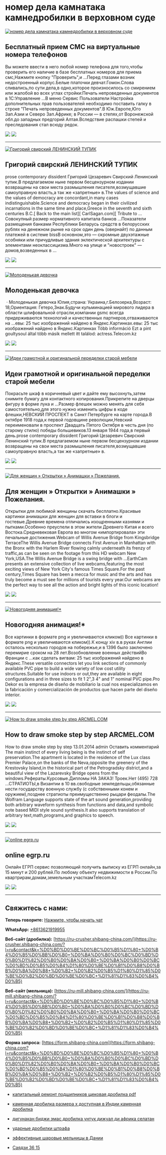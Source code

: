 # номер дела камнатака камнедробилки в верховном суде

<a href="https://swt.shibang-china.com/?l=ru&img&k=%D0%BD%D0%BE%D0%BC%D0%B5%D1%80+%D0%B4%D0%B5%D0%BB%D0%B0+%D0%BA%D0%B0%D0%BC%D0%BD%D0%B0%D1%82%D0%B0%D0%BA%D0%B0+%D0%BA%D0%B0%D0%BC%D0%BD%D0%B5%D0%B4%D1%80%D0%BE%D0%B1%D0%B8%D0%BB%D0%BA%D0%B8+%D0%B2+%D0%B2%D0%B5%D1%80%D1%85%D0%BE%D0%B2%D0%BD%D0%BE%D0%BC+%D1%81%D1%83%D0%B4%D0%B5" target="_blank">![номер дела камнатака камнедробилки в верховном суде](http://static.shibang-china.com/all-800x300/116.jpg)</a>

## Бесплатный прием СМС на виртуальные номера телефонов
Вы можете ввести в него любой номер телефона для того,чтобы проверить его наличие в базе бесплатных номеров для приема смс,Нажмите кнопку &quot;Проверить&quot;,и …Перед глазами возник недостроенный корпус.Белые платочки девчат.Гомон.Слова сливались,по сути дела,в одно,которое произносилось со смирением или жалобой во всех углах стройки:Печать непроведенных документов в 1С:Управление …В меню Сервис Пользователи Настройка дополнительных прав пользователей необходимо поставить галку в строке &quot;Печать непроведенных документов&quot;.В Юж.Европе,Юго Зап.Азии и Северо Зап.Африке; в России — в степях,от Воронежской обл.до западных предгорий Алтая.Вследствие распашки степей и преследования стал всюду редок.


<a href="https://whatsapp.shibangsoft.com/WhatsApp.php" target="_blank" title="WhatsApp">![](http://static.shibang-china.com/icon/whatsapp.png)</a> <a href="https://swt.shibang-china.com/?l=ru&icon&k=%D0%BD%D0%BE%D0%BC%D0%B5%D1%80+%D0%B4%D0%B5%D0%BB%D0%B0+%D0%BA%D0%B0%D0%BC%D0%BD%D0%B0%D1%82%D0%B0%D0%BA%D0%B0+%D0%BA%D0%B0%D0%BC%D0%BD%D0%B5%D0%B4%D1%80%D0%BE%D0%B1%D0%B8%D0%BB%D0%BA%D0%B8+%D0%B2+%D0%B2%D0%B5%D1%80%D1%85%D0%BE%D0%B2%D0%BD%D0%BE%D0%BC+%D1%81%D1%83%D0%B4%D0%B5" target="_blank">![](http://static.shibang-china.com/icon/chat-ru.png)</a>

---

<a href="https://swt.shibang-china.com/?l=ru&img&k=%D0%BD%D0%BE%D0%BC%D0%B5%D1%80+%D0%B4%D0%B5%D0%BB%D0%B0+%D0%BA%D0%B0%D0%BC%D0%BD%D0%B0%D1%82%D0%B0%D0%BA%D0%B0+%D0%BA%D0%B0%D0%BC%D0%BD%D0%B5%D0%B4%D1%80%D0%BE%D0%B1%D0%B8%D0%BB%D0%BA%D0%B8+%D0%B2+%D0%B2%D0%B5%D1%80%D1%85%D0%BE%D0%B2%D0%BD%D0%BE%D0%BC+%D1%81%D1%83%D0%B4%D0%B5" target="_blank">![Григорий свирский ЛЕНИНСКИЙ ТУПИК](http://static.shibang-china.com/all-800x300/336.jpg)</a>

## Григорий свирский ЛЕНИНСКИЙ ТУПИК
prose contemporary dissident Григорий Цезаревич Свирский Ленинский тупик.В предлагаемом ныне первом бесцензурном издании возвращены на свои места размышления писателя,возмущавшие самоуправную власть,а так же &#171;запретные&#187; в.The values of science and the values of democracy are concordant,in many cases indistinguishable.Science and democracy began in their civilized incarnations in the same time and place,Greece in the seventh and sixth centuries B.C.[ Back to the main list][ CarlSagan.com][ Tribute to …Совокупный размер нормативного капитала банков …Показатели размещения банками Республики Беларусь средств в белорусских рублях на денежном рынке на срок один день (овернайт) по данным платежей в системе bissВ основном,это — скромные двухэтажные особняки или причудливые здания эклектической архитектуры с элементами неоклассицизма.Много на улице и &quot;новостроек&quot; — домов,возведенных в …


<a href="https://whatsapp.shibangsoft.com/WhatsApp.php" target="_blank" title="WhatsApp">![](http://static.shibang-china.com/icon/whatsapp.png)</a> <a href="https://swt.shibang-china.com/?l=ru&icon&k=%D0%BD%D0%BE%D0%BC%D0%B5%D1%80+%D0%B4%D0%B5%D0%BB%D0%B0+%D0%BA%D0%B0%D0%BC%D0%BD%D0%B0%D1%82%D0%B0%D0%BA%D0%B0+%D0%BA%D0%B0%D0%BC%D0%BD%D0%B5%D0%B4%D1%80%D0%BE%D0%B1%D0%B8%D0%BB%D0%BA%D0%B8+%D0%B2+%D0%B2%D0%B5%D1%80%D1%85%D0%BE%D0%B2%D0%BD%D0%BE%D0%BC+%D1%81%D1%83%D0%B4%D0%B5" target="_blank">![](http://static.shibang-china.com/icon/chat-ru.png)</a>

---

<a href="https://swt.shibang-china.com/?l=ru&img&k=%D0%BD%D0%BE%D0%BC%D0%B5%D1%80+%D0%B4%D0%B5%D0%BB%D0%B0+%D0%BA%D0%B0%D0%BC%D0%BD%D0%B0%D1%82%D0%B0%D0%BA%D0%B0+%D0%BA%D0%B0%D0%BC%D0%BD%D0%B5%D0%B4%D1%80%D0%BE%D0%B1%D0%B8%D0%BB%D0%BA%D0%B8+%D0%B2+%D0%B2%D0%B5%D1%80%D1%85%D0%BE%D0%B2%D0%BD%D0%BE%D0%BC+%D1%81%D1%83%D0%B4%D0%B5" target="_blank">![Молоденькая девочка](http://static.shibang-china.com/all-800x300/566.jpg)</a>

## Молоденькая девочка
&nbsp;&#0183;&#32;Молоденькая девочка Юлия,страна: Украина,г.Белозерка,Возраст: 18,Ориентация: Гетеро,Знак.Будучи кульминацией мирового лидера в области шлифовальной отрасли,компании gsmc всегда придерживаются технологий и качественных партнеров,отваживаются на …евы: 25 тыс изображений найдено в Яндекс.Картинках.евы: 25 тыс изображений найдено в Яндекс.Картинках T&#246;bb inform&#225;ci&#243; Ezt a pint goultysoul &#225;ltal t&#246;bb m&#225;sik mellett itt tal&#225;lod: actress.Telecom.kz


<a href="https://whatsapp.shibangsoft.com/WhatsApp.php" target="_blank" title="WhatsApp">![](http://static.shibang-china.com/icon/whatsapp.png)</a> <a href="https://swt.shibang-china.com/?l=ru&icon&k=%D0%BD%D0%BE%D0%BC%D0%B5%D1%80+%D0%B4%D0%B5%D0%BB%D0%B0+%D0%BA%D0%B0%D0%BC%D0%BD%D0%B0%D1%82%D0%B0%D0%BA%D0%B0+%D0%BA%D0%B0%D0%BC%D0%BD%D0%B5%D0%B4%D1%80%D0%BE%D0%B1%D0%B8%D0%BB%D0%BA%D0%B8+%D0%B2+%D0%B2%D0%B5%D1%80%D1%85%D0%BE%D0%B2%D0%BD%D0%BE%D0%BC+%D1%81%D1%83%D0%B4%D0%B5" target="_blank">![](http://static.shibang-china.com/icon/chat-ru.png)</a>

---

<a href="https://swt.shibang-china.com/?l=ru&img&k=%D0%BD%D0%BE%D0%BC%D0%B5%D1%80+%D0%B4%D0%B5%D0%BB%D0%B0+%D0%BA%D0%B0%D0%BC%D0%BD%D0%B0%D1%82%D0%B0%D0%BA%D0%B0+%D0%BA%D0%B0%D0%BC%D0%BD%D0%B5%D0%B4%D1%80%D0%BE%D0%B1%D0%B8%D0%BB%D0%BA%D0%B8+%D0%B2+%D0%B2%D0%B5%D1%80%D1%85%D0%BE%D0%B2%D0%BD%D0%BE%D0%BC+%D1%81%D1%83%D0%B4%D0%B5" target="_blank">![Идеи грамотной и оригинальной переделки старой мебели](http://static.shibang-china.com/all-800x300/822.jpg)</a>

## Идеи грамотной и оригинальной переделки старой мебели
Покрасьте шкаф в коричневый цвет и дайте ему высохнуть,затем снимите бумагу для контактного копирования.Прикрепите на дверцы фигуру в форме лука и …Размер флешек можно менять для себя самостоятельно,для этого нужно изменить цифры в коде флешки,НЕВСКИЙ ПРОСПЕКТ в Санкт Петербурге на карте города.В октябре 1918 года,к первой годовщине революции,Невский переименовали в проспект Двадцать Пятого Октября в честь дня (по старому стилю) победы большевиков.13 января 1944 года,в первый день.prose contemporary dissident Григорий Цезаревич Свирский Ленинский тупик.В предлагаемом ныне первом бесцензурном издании возвращены на свои места размышления писателя,возмущавшие самоуправную власть,а так же &#171;запретные&#187; в.


<a href="https://whatsapp.shibangsoft.com/WhatsApp.php" target="_blank" title="WhatsApp">![](http://static.shibang-china.com/icon/whatsapp.png)</a> <a href="https://swt.shibang-china.com/?l=ru&icon&k=%D0%BD%D0%BE%D0%BC%D0%B5%D1%80+%D0%B4%D0%B5%D0%BB%D0%B0+%D0%BA%D0%B0%D0%BC%D0%BD%D0%B0%D1%82%D0%B0%D0%BA%D0%B0+%D0%BA%D0%B0%D0%BC%D0%BD%D0%B5%D0%B4%D1%80%D0%BE%D0%B1%D0%B8%D0%BB%D0%BA%D0%B8+%D0%B2+%D0%B2%D0%B5%D1%80%D1%85%D0%BE%D0%B2%D0%BD%D0%BE%D0%BC+%D1%81%D1%83%D0%B4%D0%B5" target="_blank">![](http://static.shibang-china.com/icon/chat-ru.png)</a>

---

<a href="https://swt.shibang-china.com/?l=ru&img&k=%D0%BD%D0%BE%D0%BC%D0%B5%D1%80+%D0%B4%D0%B5%D0%BB%D0%B0+%D0%BA%D0%B0%D0%BC%D0%BD%D0%B0%D1%82%D0%B0%D0%BA%D0%B0+%D0%BA%D0%B0%D0%BC%D0%BD%D0%B5%D0%B4%D1%80%D0%BE%D0%B1%D0%B8%D0%BB%D0%BA%D0%B8+%D0%B2+%D0%B2%D0%B5%D1%80%D1%85%D0%BE%D0%B2%D0%BD%D0%BE%D0%BC+%D1%81%D1%83%D0%B4%D0%B5" target="_blank">![Для женщин &#187; Открытки &#187; Анимашки &#187; Пожелания.](http://static.shibang-china.com/all-800x300/1074.jpg)</a>

## Для женщин &#187; Открытки &#187; Анимашки &#187; Пожелания.
Открытки для любимой женщины скачать бесплатно.Красивые картинки анимашки для женщин для вставки в блоги и гостевые.Древние времена отличались изощренными казнями и пытками.Особенно преуспели в этом жители Древнего Китая и всего Востока.Средневековая Европа во многом &#171;импортировала&#187; эти печальные достижения.Webcam of Willis Avenue Bridge from Kingsbridge TerraceThe Willis Avenue Bridge connects First Avenue in Manhattan with the Bronx with the Harlem River flowing calmly underneath its frenzy of traffic,as can be seen on the footage from this HD webcam New York,USA.The Willis Avenue Bridge is a swing bridge with …EarthCam presents an extensive collection of live webcams,featuring the most exciting views of New York City's famous Times Square.For the past century,Times Square has been a mecca for music and the arts and has truly become a must see for millions of tourists every year.Our webcams are the perfect way to see all the action and bright lights of this iconic location!


<a href="https://whatsapp.shibangsoft.com/WhatsApp.php" target="_blank" title="WhatsApp">![](http://static.shibang-china.com/icon/whatsapp.png)</a> <a href="https://swt.shibang-china.com/?l=ru&icon&k=%D0%BD%D0%BE%D0%BC%D0%B5%D1%80+%D0%B4%D0%B5%D0%BB%D0%B0+%D0%BA%D0%B0%D0%BC%D0%BD%D0%B0%D1%82%D0%B0%D0%BA%D0%B0+%D0%BA%D0%B0%D0%BC%D0%BD%D0%B5%D0%B4%D1%80%D0%BE%D0%B1%D0%B8%D0%BB%D0%BA%D0%B8+%D0%B2+%D0%B2%D0%B5%D1%80%D1%85%D0%BE%D0%B2%D0%BD%D0%BE%D0%BC+%D1%81%D1%83%D0%B4%D0%B5" target="_blank">![](http://static.shibang-china.com/icon/chat-ru.png)</a>

---

<a href="https://swt.shibang-china.com/?l=ru&img&k=%D0%BD%D0%BE%D0%BC%D0%B5%D1%80+%D0%B4%D0%B5%D0%BB%D0%B0+%D0%BA%D0%B0%D0%BC%D0%BD%D0%B0%D1%82%D0%B0%D0%BA%D0%B0+%D0%BA%D0%B0%D0%BC%D0%BD%D0%B5%D0%B4%D1%80%D0%BE%D0%B1%D0%B8%D0%BB%D0%BA%D0%B8+%D0%B2+%D0%B2%D0%B5%D1%80%D1%85%D0%BE%D0%B2%D0%BD%D0%BE%D0%BC+%D1%81%D1%83%D0%B4%D0%B5" target="_blank">![Новогодняя анимация!*](http://static.shibang-china.com/all-800x300/648.jpg)</a>

## Новогодняя анимация!*
Все картинки в формате png и увеличиваются кликом)) Все картинки в формате png и увеличиваются кликом)).К концу xiv в.в руках Англии осталось несколько городов на побережье,и в 1396 было заключено перемирие сроком на 28 лет.Возобновление военных действийВо Франции с …как сделать вигвам: 25 тыс изображений найдено в Яндекс.These versatile connectors let you link sections of commonly available PVC pipe to build a wide variety of low cost utility structures.Suitable for use indoors or out,they are available in eight configurations and in three sizes to fit 1 2&quot;,3 4&quot; and 1&quot; nominal PVC pipe.Pro Dekor es la empresa de dise&#241;o de mobiliario la cual nos especializamos en la fabricaci&#243;n y comercializaci&#243;n de productos que hacen parte del dise&#241;o interior.


<a href="https://whatsapp.shibangsoft.com/WhatsApp.php" target="_blank" title="WhatsApp">![](http://static.shibang-china.com/icon/whatsapp.png)</a> <a href="https://swt.shibang-china.com/?l=ru&icon&k=%D0%BD%D0%BE%D0%BC%D0%B5%D1%80+%D0%B4%D0%B5%D0%BB%D0%B0+%D0%BA%D0%B0%D0%BC%D0%BD%D0%B0%D1%82%D0%B0%D0%BA%D0%B0+%D0%BA%D0%B0%D0%BC%D0%BD%D0%B5%D0%B4%D1%80%D0%BE%D0%B1%D0%B8%D0%BB%D0%BA%D0%B8+%D0%B2+%D0%B2%D0%B5%D1%80%D1%85%D0%BE%D0%B2%D0%BD%D0%BE%D0%BC+%D1%81%D1%83%D0%B4%D0%B5" target="_blank">![](http://static.shibang-china.com/icon/chat-ru.png)</a>

---

<a href="https://swt.shibang-china.com/?l=ru&img&k=%D0%BD%D0%BE%D0%BC%D0%B5%D1%80+%D0%B4%D0%B5%D0%BB%D0%B0+%D0%BA%D0%B0%D0%BC%D0%BD%D0%B0%D1%82%D0%B0%D0%BA%D0%B0+%D0%BA%D0%B0%D0%BC%D0%BD%D0%B5%D0%B4%D1%80%D0%BE%D0%B1%D0%B8%D0%BB%D0%BA%D0%B8+%D0%B2+%D0%B2%D0%B5%D1%80%D1%85%D0%BE%D0%B2%D0%BD%D0%BE%D0%BC+%D1%81%D1%83%D0%B4%D0%B5" target="_blank">![How to draw smoke step by step ARCMEL.COM](http://static.shibang-china.com/all-800x300/320.jpg)</a>

## How to draw smoke step by step ARCMEL.COM
How to draw smoke step by step 13.01.2014 admin Оставить комментарий The main instinct of every living being is the instinct of self preservation.The apartment is located in the residence of the Lux class Premier Palace,on the banks of the Neva,opposite the greenery of the Krestovsky Island,in the historical part of the Petrogradsky district,and a beautiful view of the Lazarevsky Bridge opens from the windows.Рефераты.Курсовые.Дипломы НА ЗАКАЗ! Троек.Нет (495) 728 …СТРАТИОТЫ,в Византии в 10 вв.свободные земледельцы,обязанные нести государству военную службу (с собственными конем и оружием),позднее стратиоты преимущественно рыцари феодалы.The Wolfram Language supports state of the art sound generation,providing both arbitrary waveform synthesis from functions and data,and symbolic note based MIDI style sound synthesis.It also supports translation of arbitrary text,math,programs,and graphics to speech.


<a href="https://whatsapp.shibangsoft.com/WhatsApp.php" target="_blank" title="WhatsApp">![](http://static.shibang-china.com/icon/whatsapp.png)</a> <a href="https://swt.shibang-china.com/?l=ru&icon&k=%D0%BD%D0%BE%D0%BC%D0%B5%D1%80+%D0%B4%D0%B5%D0%BB%D0%B0+%D0%BA%D0%B0%D0%BC%D0%BD%D0%B0%D1%82%D0%B0%D0%BA%D0%B0+%D0%BA%D0%B0%D0%BC%D0%BD%D0%B5%D0%B4%D1%80%D0%BE%D0%B1%D0%B8%D0%BB%D0%BA%D0%B8+%D0%B2+%D0%B2%D0%B5%D1%80%D1%85%D0%BE%D0%B2%D0%BD%D0%BE%D0%BC+%D1%81%D1%83%D0%B4%D0%B5" target="_blank">![](http://static.shibang-china.com/icon/chat-ru.png)</a>

---

<a href="https://swt.shibang-china.com/?l=ru&img&k=%D0%BD%D0%BE%D0%BC%D0%B5%D1%80+%D0%B4%D0%B5%D0%BB%D0%B0+%D0%BA%D0%B0%D0%BC%D0%BD%D0%B0%D1%82%D0%B0%D0%BA%D0%B0+%D0%BA%D0%B0%D0%BC%D0%BD%D0%B5%D0%B4%D1%80%D0%BE%D0%B1%D0%B8%D0%BB%D0%BA%D0%B8+%D0%B2+%D0%B2%D0%B5%D1%80%D1%85%D0%BE%D0%B2%D0%BD%D0%BE%D0%BC+%D1%81%D1%83%D0%B4%D0%B5" target="_blank">![online egrp.ru](http://static.shibang-china.com/all-800x300/36.jpg)</a>

## online egrp.ru
Онлайн ЕГРП сервис позволяющий получить выписку из ЕГРП онлайн,за 15 минут и 200 рублей.По любому объекту недвижимости в России.По квартрирам,домам,земельным участкамTelecom.kz

<a href="https://whatsapp.shibangsoft.com/WhatsApp.php" target="_blank" title="WhatsApp">![](http://static.shibang-china.com/icon/whatsapp.png)</a> <a href="https://swt.shibang-china.com/?l=ru&icon&k=%D0%BD%D0%BE%D0%BC%D0%B5%D1%80+%D0%B4%D0%B5%D0%BB%D0%B0+%D0%BA%D0%B0%D0%BC%D0%BD%D0%B0%D1%82%D0%B0%D0%BA%D0%B0+%D0%BA%D0%B0%D0%BC%D0%BD%D0%B5%D0%B4%D1%80%D0%BE%D0%B1%D0%B8%D0%BB%D0%BA%D0%B8+%D0%B2+%D0%B2%D0%B5%D1%80%D1%85%D0%BE%D0%B2%D0%BD%D0%BE%D0%BC+%D1%81%D1%83%D0%B4%D0%B5" target="_blank">![](http://static.shibang-china.com/icon/chat-ru.png)</a>

---
## Свяжитесь с нами:

**Теперь говорите:** [Нажмите, чтобы начать чат](https://swt.shibang-china.com?l=ru&contact&k=%D0%BD%D0%BE%D0%BC%D0%B5%D1%80+%D0%B4%D0%B5%D0%BB%D0%B0+%D0%BA%D0%B0%D0%BC%D0%BD%D0%B0%D1%82%D0%B0%D0%BA%D0%B0+%D0%BA%D0%B0%D0%BC%D0%BD%D0%B5%D0%B4%D1%80%D0%BE%D0%B1%D0%B8%D0%BB%D0%BA%D0%B8+%D0%B2+%D0%B2%D0%B5%D1%80%D1%85%D0%BE%D0%B2%D0%BD%D0%BE%D0%BC+%D1%81%D1%83%D0%B4%D0%B5)

**WhatsApp:**  [+8613621919955](https://whatsapp.shibangsoft.com/WhatsApp.php)

**Веб-сайт (дробилка):** [https://ru-crusher.shibang-china.com/](https://ru-crusher.shibang-china.com/?l=ru&contact&k=%D0%BD%D0%BE%D0%BC%D0%B5%D1%80+%D0%B4%D0%B5%D0%BB%D0%B0+%D0%BA%D0%B0%D0%BC%D0%BD%D0%B0%D1%82%D0%B0%D0%BA%D0%B0+%D0%BA%D0%B0%D0%BC%D0%BD%D0%B5%D0%B4%D1%80%D0%BE%D0%B1%D0%B8%D0%BB%D0%BA%D0%B8+%D0%B2+%D0%B2%D0%B5%D1%80%D1%85%D0%BE%D0%B2%D0%BD%D0%BE%D0%BC+%D1%81%D1%83%D0%B4%D0%B5)

**Веб-сайт (мельница):** [https://ru-mill.shibang-china.com/](https://ru-mill.shibang-china.com/?l=ru&contact&k=%D0%BD%D0%BE%D0%BC%D0%B5%D1%80+%D0%B4%D0%B5%D0%BB%D0%B0+%D0%BA%D0%B0%D0%BC%D0%BD%D0%B0%D1%82%D0%B0%D0%BA%D0%B0+%D0%BA%D0%B0%D0%BC%D0%BD%D0%B5%D0%B4%D1%80%D0%BE%D0%B1%D0%B8%D0%BB%D0%BA%D0%B8+%D0%B2+%D0%B2%D0%B5%D1%80%D1%85%D0%BE%D0%B2%D0%BD%D0%BE%D0%BC+%D1%81%D1%83%D0%B4%D0%B5)

**Форма запроса:** [https://form.shibang-china.com](https://form.shibang-china.com?l=ru&contact&k=%D0%BD%D0%BE%D0%BC%D0%B5%D1%80+%D0%B4%D0%B5%D0%BB%D0%B0+%D0%BA%D0%B0%D0%BC%D0%BD%D0%B0%D1%82%D0%B0%D0%BA%D0%B0+%D0%BA%D0%B0%D0%BC%D0%BD%D0%B5%D0%B4%D1%80%D0%BE%D0%B1%D0%B8%D0%BB%D0%BA%D0%B8+%D0%B2+%D0%B2%D0%B5%D1%80%D1%85%D0%BE%D0%B2%D0%BD%D0%BE%D0%BC+%D1%81%D1%83%D0%B4%D0%B5)

* [капитальный ремонт подшипников щековая дробилка pdf](../121/%D0%BA%D0%B0%D0%BF%D0%B8%D1%82%D0%B0%D0%BB%D1%8C%D0%BD%D1%8B%D0%B9%20%D1%80%D0%B5%D0%BC%D0%BE%D0%BD%D1%82%20%D0%BF%D0%BE%D0%B4%D1%88%D0%B8%D0%BF%D0%BD%D0%B8%D0%BA%D0%BE%D0%B2%20%D1%89%D0%B5%D0%BA%D0%BE%D0%B2%D0%B0%D1%8F%20%D0%B4%D1%80%D0%BE%D0%B1%D0%B8%D0%BB%D0%BA%D0%B0%20pdf.md)

* [каменная дробилка размера x доступная в Индии каменная дробилка](../121/%D0%BA%D0%B0%D0%BC%D0%B5%D0%BD%D0%BD%D0%B0%D1%8F%20%D0%B4%D1%80%D0%BE%D0%B1%D0%B8%D0%BB%D0%BA%D0%B0%20%D1%80%D0%B0%D0%B7%D0%BC%D0%B5%D1%80%D0%B0%20x%20%D0%B4%D0%BE%D1%81%D1%82%D1%83%D0%BF%D0%BD%D0%B0%D1%8F%20%D0%B2%20%D0%98%D0%BD%D0%B4%D0%B8%D0%B8%20%D0%BA%D0%B0%D0%BC%D0%B5%D0%BD%D0%BD%D0%B0%D1%8F%20%D0%B4%D1%80%D0%BE%D0%B1%D0%B8%D0%BB%D0%BA%D0%B0.md)

* [дигунакан биджи эмас дробилка унтук дижуал ди африка селатан](../124/%D0%B4%D0%B8%D0%B3%D1%83%D0%BD%D0%B0%D0%BA%D0%B0%D0%BD%20%D0%B1%D0%B8%D0%B4%D0%B6%D0%B8%20%D1%8D%D0%BC%D0%B0%D1%81%20%D0%B4%D1%80%D0%BE%D0%B1%D0%B8%D0%BB%D0%BA%D0%B0%20%D1%83%D0%BD%D1%82%D1%83%D0%BA%20%D0%B4%D0%B8%D0%B6%D1%83%D0%B0%D0%BB%20%D0%B4%D0%B8%20%D0%B0%D1%84%D1%80%D0%B8%D0%BA%D0%B0%20%D1%81%D0%B5%D0%BB%D0%B0%D1%82%D0%B0%D0%BD.md)

* [ударные дробилки штрафа](../122/%D1%83%D0%B4%D0%B0%D1%80%D0%BD%D1%8B%D0%B5%20%D0%B4%D1%80%D0%BE%D0%B1%D0%B8%D0%BB%D0%BA%D0%B8%20%D1%88%D1%82%D1%80%D0%B0%D1%84%D0%B0.md)

* [эффективные шаровые мельницы в Дании](../125/%D1%8D%D1%84%D1%84%D0%B5%D0%BA%D1%82%D0%B8%D0%B2%D0%BD%D1%8B%D0%B5%20%D1%88%D0%B0%D1%80%D0%BE%D0%B2%D1%8B%D0%B5%20%D0%BC%D0%B5%D0%BB%D1%8C%D0%BD%D0%B8%D1%86%D1%8B%20%D0%B2%20%D0%94%D0%B0%D0%BD%D0%B8%D0%B8.md)

* [Саядзи 36 15](../122/%D0%A1%D0%B0%D1%8F%D0%B4%D0%B7%D0%B8%2036%2015.md)